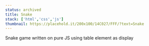 ```yaml
---
status: archived
title: Snake
stack: ['html','css','js']
thumbnail: https://placehold.it/200x100/14C027/FFF/?text=Snake
---
```


Snake game written on pure JS using table element as display
<!--more-->

